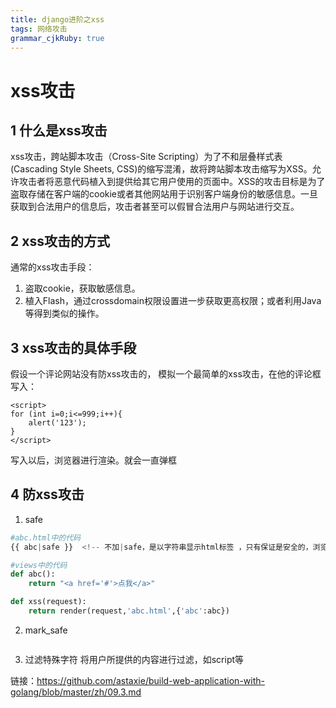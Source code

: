 ```yaml
---
title: django进阶之xss
tags: 网络攻击
grammar_cjkRuby: true
---
```




#  xss攻击
## 1 什么是xss攻击
xss攻击，跨站脚本攻击（Cross-Site Scripting）为了不和层叠样式表(Cascading Style Sheets, CSS)的缩写混淆，故将跨站脚本攻击缩写为XSS。允许攻击者将恶意代码植入到提供给其它用户使用的页面中。XSS的攻击目标是为了盗取存储在客户端的cookie或者其他网站用于识别客户端身份的敏感信息。一旦获取到合法用户的信息后，攻击者甚至可以假冒合法用户与网站进行交互。

## 2 xss攻击的方式
通常的xss攻击手段：
1. 盗取cookie，获取敏感信息。
2. 植入Flash，通过crossdomain权限设置进一步获取更高权限；或者利用Java等得到类似的操作。

## 3 xss攻击的具体手段
假设一个评论网站没有防xss攻击的，
模拟一个最简单的xss攻击，在他的评论框写入：
```
<script>
for (int i=0;i<=999;i++){
    alert('123');
}
</script>
```
写入以后，浏览器进行渲染。就会一直弹框


## 4 防xss攻击

1. safe
```python
#abc.html中的代码
{{ abc|safe }}  <!-- 不加|safe，是以字符串显示html标签 ，只有保证是安全的，浏览器才会渲染-->

#views中的代码
def abc():
    return "<a href='#'>点我</a>"

def xss(request):
    return render(request,'abc.html',{'abc':abc})

```
2. mark_safe
```python
```
3. 过滤特殊字符
将用户所提供的内容进行过滤，如script等


链接：https://github.com/astaxie/build-web-application-with-golang/blob/master/zh/09.3.md





